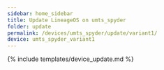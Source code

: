 ```yaml
---
sidebar: home_sidebar
title: Update LineageOS on umts_spyder
folder: update
permalink: /devices/umts_spyder/update/variant1/
device: umts_spyder_variant1
---
```

{% include templates/device_update.md %}
